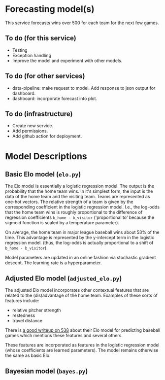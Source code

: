 # Forecasting model(s)

This service forecasts wins over 500 for each team for the next few games.

## To do (for this service)
- Testing
- Exception handling
- Improve the model and experiment with other models.

## To do (for other services)
- data-pipeline: make request to model. Add response to json output for dashboard.
- dashboard: incorporate forecast into plot.

## To do (infrastructure)
- Create new service.
- Add permissions.
- Add github action for deployment.

# Model Descriptions

## Basic Elo model (`elo.py`)

The Elo model is essentially a logistic regression model. The output is the probability that the home team wins. In it's simplest form, the input is the data of the home team and the visiting team. Teams are represented as one-hot vectors. The relative strength of a team is given by the corresponding coefficient in the logistic regression model. I.e., the log-odds that the home team wins is roughly proportional to the difference of regression coefficients `b_home - b_visitor` ('proportional to' because the sigmoid function is scaled by a temperature parameter). 

On average, the home team in major league baseball wins about 53% of the time.  This advantage is represented by the y-intercept term in the logistic regression model. (thus, the log-odds is actually proportional to a shift of `b_home - b_visitor`).

Model parameters are updated in an online fashion via stochastic gradient descent. The learning rate is a hyperparameter.

## Adjusted Elo model (`adjusted_elo.py`)

The adjusted Elo model incorporates other contextual features that are related to the (dis)advantage of the home team. Examples of these sorts of features include:
- relative pitcher strength
- restedness
- travel distance

There is [a good writeup on 538](https://fivethirtyeight.com/features/how-our-mlb-predictions-work/) about their Elo model for predicting baseball games which mentions these features and several others.

These features are incorporated as features in the logistic regression model (whose coefficients are learned parameters). The model remains otherwise the same as basic Elo.

## Bayesian model (`bayes.py`)

